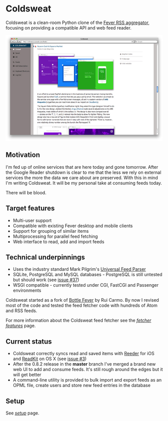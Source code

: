 # Coldsweat

Coldsweat is a clean-room Python clone of the [Fever RSS aggregator][f], focusing on providing a compatible API and web feed reader. 

 ![Screenshot](screenshots/coldsweat-0.9.0.jpg)

## Motivation

I'm fed up of online services that are here today and gone tomorrow. After the Google Reader shutdown is clear to me that the less we rely on external services the more the data we care about are preserved. With this in mind I'm writing Coldsweat. It will be my personal take at consuming feeds today. 

There will be blood.

## Target features

* Multi-user support
* Compatible with existing Fever desktop and mobile clients
* Support for grouping of similar items
* Multiprocessing for parallel feed fetching
* Web interface to read, add and import feeds

## Technical underpinnings

* Uses the industry standard Mark Pilgrim's [Universal Feed Parser][fp]
* SQLite, PostgreSQL and MySQL databases - PostgreSQL is still untested but should work (see [issue #37][i37])
* WSGI compatible - currently tested under CGI, FastCGI and Passenger environments

Coldsweat started as a fork of [Bottle Fever][b] by Rui Carmo. By now I revised most of the code and tested the feed fetcher code with hundreds of Atom and RSS feeds.

For more information about the Coldsweat feed fetcher see the _[fetcher features][ff]_ page.

## Current status

* Coldsweat correctly syncs read and saved items with [Reeder][r] for iOS and [ReadKit][rk] on OS X (see [issue #3][i3])
* After the 0.8.2 release in the **master** branch I've merged a brand new web UI to add and consume feeds. It's still rough around the edges but it will get better
* A command-line utility is provided to bulk import and export feeds as an OPML file, create users and store new feed entries in the database

## Setup

See _[setup]_ page.



[fp]: https://pypi.python.org/pypi/feedparser/
[f]: http://www.feedafever.com/
[s]: https://github.com/passiomatic/coldsweat
[b]: https://github.com/rcarmo/bottle-fever
[rk]: http://readkitapp.com/
[r]: http://reederapp.com/
[ff]: https://github.com/passiomatic/coldsweat/wiki/Fetcher-features
[setup]: https://github.com/passiomatic/coldsweat/wiki/Setup
[i37]: https://github.com/passiomatic/coldsweat/issues/37
[i3]: https://github.com/passiomatic/coldsweat/issues/3